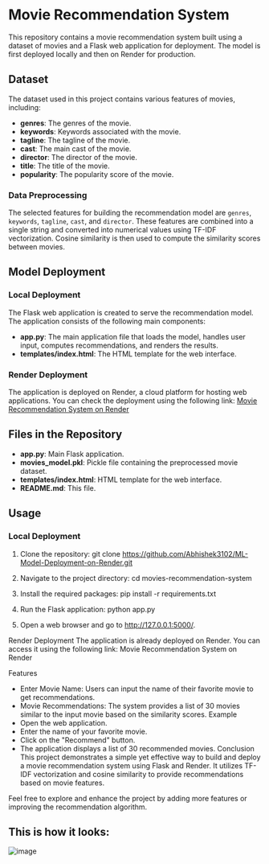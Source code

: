 # Movie Recommendation System

This repository contains a movie recommendation system built using a dataset of movies and a Flask web application for deployment. The model is first deployed locally and then on Render for production.

## Dataset

The dataset used in this project contains various features of movies, including:
- **genres**: The genres of the movie.
- **keywords**: Keywords associated with the movie.
- **tagline**: The tagline of the movie.
- **cast**: The main cast of the movie.
- **director**: The director of the movie.
- **title**: The title of the movie.
- **popularity**: The popularity score of the movie.

### Data Preprocessing

The selected features for building the recommendation model are `genres`, `keywords`, `tagline`, `cast`, and `director`. These features are combined into a single string and converted into numerical values using TF-IDF vectorization. Cosine similarity is then used to compute the similarity scores between movies.

## Model Deployment

### Local Deployment

The Flask web application is created to serve the recommendation model. The application consists of the following main components:

- **app.py**: The main application file that loads the model, handles user input, computes recommendations, and renders the results.
- **templates/index.html**: The HTML template for the web interface.

### Render Deployment

The application is deployed on Render, a cloud platform for hosting web applications. You can check the deployment using the following link: [Movie Recommendation System on Render](https://ml-model-deployment-on-render.onrender.com)

## Files in the Repository

- **app.py**: Main Flask application.
- **movies_model.pkl**: Pickle file containing the preprocessed movie dataset.
- **templates/index.html**: HTML template for the web interface.
- **README.md**: This file.

## Usage

### Local Deployment

1. Clone the repository:
   git clone https://github.com/Abhishek3102/ML-Model-Deployment-on-Render.git
   
3. Navigate to the project directory:
   cd movies-recommendation-system

4. Install the required packages:
   pip install -r requirements.txt

5. Run the Flask application:
   python app.py

6. Open a web browser and go to http://127.0.0.1:5000/.
   
Render Deployment
The application is already deployed on Render. You can access it using the following link: Movie Recommendation System on Render

Features
- Enter Movie Name: Users can input the name of their favorite movie to get recommendations.
- Movie Recommendations: The system provides a list of 30 movies similar to the input movie based on the similarity scores.
Example
- Open the web application.
- Enter the name of your favorite movie.
- Click on the "Recommend" button.
- The application displays a list of 30 recommended movies.
Conclusion
This project demonstrates a simple yet effective way to build and deploy a movie recommendation system using Flask and Render. It utilizes TF-IDF vectorization and cosine similarity to provide recommendations based on movie features.

Feel free to explore and enhance the project by adding more features or improving the recommendation algorithm.

## This is how it looks:
![image](https://github.com/user-attachments/assets/5359eaa5-bce0-4173-8859-af08737b76d8)
